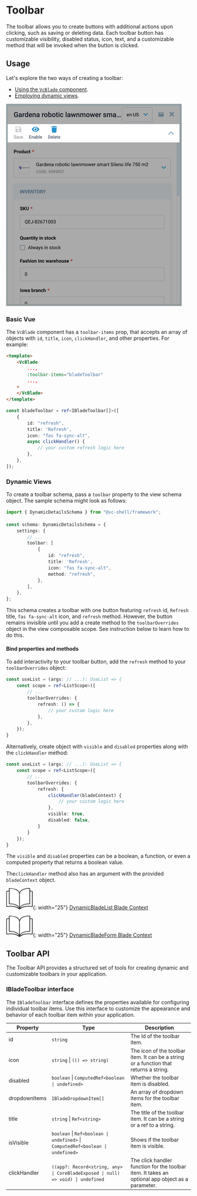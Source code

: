 # Toolbar

The toolbar allows you to create buttons with additional actions upon clicking, such as saving or deleting data. Each toolbar button has customizable visibility, disabled status, icon, text, and a customizable method that will be invoked when the button is clicked.

## Usage

Let's explore the two ways of creating a toolbar:

* [Using the `VcBlade` component](Toolbar.md#basic-vue).
* [Employing dynamic views](Toolbar.md#dynamic-views).

![toolbar](../../../media/toolbar.png)

### Basic Vue

The `VcBlade` component has a `toolbar-items` prop, that accepts an array of objects with `id`, `title`, `icon`, `clickHandler`, and other properties. For example:

```html
<template>
    <VcBlade
        ...,
        :toolbar-items="bladeToolbar"
        ...,
    >
    </VcBlade>
</template>
```

```typescript
const bladeToolbar = ref<IBladeToolbar[]>([
    {
        id: "refresh",
        title: 'Refresh',
        icon: "fas fa-sync-alt",
        async clickHandler() {
            // your custom refresh logic here
        },
    },
]);
```

### Dynamic Views

To create a toolbar schema, pass a `toolbar` property to the view schema object. The sample schema might look as follows:

```typescript
import { DynamicDetailsSchema } from "@vc-shell/framework";

const schema: DynamicDetailsSchema = {
    settings: {
        // ...
        toolbar: [
            {
                id: "refresh",
                title: 'Refresh',
                icon: "fas fa-sync-alt",
                method: "refresh",
            },
        ],
    },
};
```

This schema creates a toolbar with one button  featuring `refresh` id, `Refresh` title, `fas fa-sync-alt` icon, and `refresh` method. However, the button remains invisible until you add a create method to the `toolbarOverrides` object in the view composable scope. See instruction below to learn how to do this.


#### Bind properties and methods

To add interactivity to your toolbar button, add the `refresh` method to your `toolbarOverrides` object:

```typescript
const useList = (args: // ...): UseList => {
    const scope = ref<ListScope>({
        // ...
        toolbarOverrides: {
            refresh: () => {
                // your custom logic here
            },
        },
    });
}
```

Alternatively, create object with `visible` and `disabled` properties along with the `clickHandler` method:

```typescript
const useList = (args: // ...): UseList => {
    const scope = ref<ListScope>({
        // ...
        toolbarOverrides: {
            refresh: {
                clickHandler(bladeContext) {
                    // your custom logic here
                },
                visible: true,
                disabled: false,
            }
        }
    });
}
```

The `visible` and `disabled` properties can be a boolean, a function, or even a computed property that returns a boolean value.

The`clickHandler` method also has an argument with the provided `bladeContext` object.

![Readmore](../../../media/readmore.png){: width="25"} [DynamicBladeList Blade Context](../dynamic-views/Dynamic-Blade-List.md#dynamicbladelist-blade-context) 

![Readmore](../../../media/readmore.png){: width="25"} [DynamicBladeForm Blade Context](../dynamic-views/Dynamic-Blade-Form.md#dynamicbladeform-blade-context)

## Toolbar API

The Toolbar API provides a structured set of tools for creating dynamic and customizable toolbars in your application.

### IBladeToolbar interface

The `IBladeToolbar` interface defines the properties available for configuring individual toolbar items. Use this interface to customize the appearance and behavior of each toolbar item within your application.

| Property  | Type                                              | Description                                                                                                           |
|-----------| ----------------------------------------------    |-----------------------------------------------------------------------------------------------------------------------|
| id        | `string`                                            | The Id of the toolbar item.                                                                                           |
| icon      | `string` \| `(() => string)`                          | The icon of the toolbar item. It can be a string or a function that returns a string.                                 |
| disabled    | `boolean` \| `ComputedRef<boolean \| undefined>`    | Whether the toolbar item is disabled.                                                                                 |
| dropdownItems | `IBladeDropdownItem[]`                          | An array of dropdown items for the toolbar item.                                                                      |
| title       | `string` \| `Ref<string>`                           | The title of the toolbar item. It can be a string or a ref to a string.                                               |
| isVisible   | `boolean` \| `Ref<boolean \| undefined>` \| `ComputedRef<boolean \| undefined>`              | Shows if the toolbar item is visible.                                           |
| clickHandler | `((app?: Record<string, any> \| CoreBladeExposed \| null) => void) \| undefined`       | The click handler function for the toolbar item. It takes an optional app object as a parameter.|